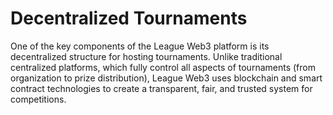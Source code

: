 # Decentralized Tournaments

One of the key components of the League Web3 platform is its decentralized structure for hosting tournaments. Unlike traditional centralized platforms, which fully control all aspects of tournaments (from organization to prize distribution), League Web3 uses blockchain and smart contract technologies to create a transparent, fair, and trusted system for competitions.
